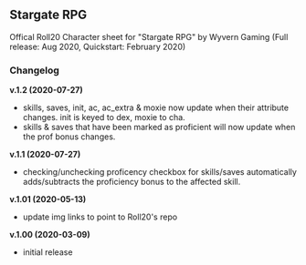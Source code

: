 ## Stargate RPG
Offical Roll20 Character sheet for "Stargate RPG" by Wyvern Gaming (Full release: Aug 2020, Quickstart: February 2020)


### Changelog

**v.1.2 (2020-07-27)**
* skills, saves, init, ac, ac_extra & moxie now update when their attribute changes. init is keyed to dex, moxie to cha.
* skills & saves that have been marked as proficient will now update when the prof bonus changes.

**v.1.1 (2020-07-27)**
* checking/unchecking proficency checkbox for skills/saves automatically adds/subtracts the proficiency bonus to the affected skill.

**v.1.01 (2020-05-13)**
* update img links to point to Roll20's repo

**v.1.00 (2020-03-09)**
* initial release